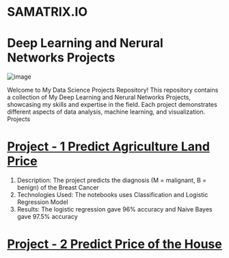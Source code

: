 # SAMATRIX.IO
# Deep Learning and Nerural Networks Projects

![image](https://github.com/mukeshkumarsoni4/SAMATRIX.IO/assets/91667434/6fbba7d9-c565-4e0c-8393-375c0c22604c)

Welcome to My Data Science Projects Repository! This repository contains a collection of My Deep Learning and Nerural Networks Projects, showcasing my skills and expertise in the field. Each project demonstrates different aspects of data analysis, machine learning, and visualization.
Projects
# [Project - 1  Predict Agriculture Land Price ](https://github.com/mukeshkumarsoni4/SAMATRIX.IO.git)
1. Description: The project predicts the diagnosis (M = malignant, B = benign) of the Breast Cancer
2. Technologies Used: The notebooks uses Classification and Logistic Regression Model
3. Results: The logistic regression gave 96% accuracy and Naive Bayes gave 97.5% accuracy

# [Project - 2 Predict Price of the House ](https://github.com/mukeshkumarsoni4/SAMATRIX.IO.git)
